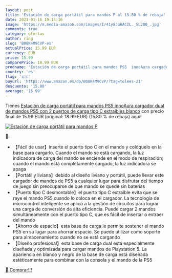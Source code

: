 ```yaml
---
layout: post
title: 'Estación de carga portátil para mandos P al 15.80 % de rebaja'
date: 2021-01-16 19:14:16
image: 'https://m.media-amazon.com/images/I/41y8JaHACIL._SL200_.jpg'
comments: true
category: ofertas
author: ring
slug: 'B08K4M9CVP-es'
actualPrice: 15.99 EUR
currency: EUR
price: 15.99
comparePrice: 18.99 EUR
prodname: 'Estación de carga portátil para mandos PS5  innoAura cargador dual de mandos PS5 con 2 puertos de carga tipo C extraíbles  blanco'
country: 'es'
flag: '🇪🇸'
buyurl: 'https://www.amazon.es/dp/B08K4M9CVP/?tag=tolees-21'
descuento: '15.80'
average: '15.99'
---
```


Tienes [Estación de carga portátil para mandos PS5  innoAura cargador dual de mandos PS5 con 2 puertos de carga tipo C extraíbles  blanco](https://www.amazon.es/dp/B08K4M9CVP/?tag=tolees-21) con precio final de  15.99 EUR (original: 18.99 EUR) (15.80 %  de rebaja) aqui!

[![Estación de carga portátil para mandos P](https://m.media-amazon.com/images/I/41y8JaHACIL._SL200_.jpg)](https://www.amazon.es/dp/B08K4M9CVP/?tag=tolees-21)

🔎:

- 【Fácil de usar】inserte el puerto tipo C en el mando y colóquelo en la base para cargarlo. Cuando el mando se está cargando, la luz indicadora de carga del mando se enciende en el modo de respiración; cuando el mando está completamente cargado, la luz indicadora se apaga
- 【Portátil y liviana】debido al diseño liviano y portátil, puede llevar este cargador de mandos de PS5 a cualquier lugar para disfrutar del tiempo de juego sin preocuparse de que mando se quede sin baterías
- 【Puerto tipo C desmontable】el puerto tipo C extraíble evita que se raye el mando PS5 cuando lo coloca en el cargador. La tecnología de microcontrol inteligente se aplica a la gestión de circuitos para lograr una carga de conversión de alta eficiencia. Puede cargar 2 mandos simultáneamente con el puerto tipo C, que es fácil de insertar o extraer del mando
- 【Ahorro de espacio】esta base de carga le permite sostener el mando PS5 en su lugar para ahorrar espacio. Se puede utilizar como soporte para almacenamiento cuando no se está cargando
- 【Diseño profesional】esta base de carga dual está especialmente diseñada y optimizada para cargar mandos de Playstation 5. La apariencia en blanco y negro de la base de carga está diseñada estéticamente para combinar con la consola y el mando de la PS5

[🛒 Comprar!!!](https://www.amazon.es/dp/B08K4M9CVP/?tag=tolees-21)
